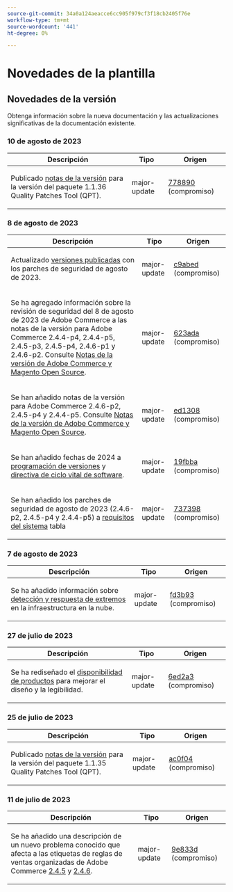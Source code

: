 ```yaml
---
source-git-commit: 34a0a124aeacce6cc905f979cf3f18cb2405f76e
workflow-type: tm+mt
source-wordcount: '441'
ht-degree: 0%

---
```

# Novedades de la plantilla

## Novedades de la versión

Obtenga información sobre la nueva documentación y las actualizaciones significativas de la documentación existente.

### 10 de agosto de 2023

<table style="table-layout:auto;">
  <thead>
    <tr>
      <th>Descripción</th>
      <th>Tipo</th>
      <th>Origen</th>
    </tr>
  </thead>
  <tbody>
    <tr>
      <td><p>Publicado <a href="https://experienceleague.adobe.com/docs/commerce-operations/tools/quality-patches-tool/release-notes.html">notas de la versión</a> para la versión del paquete 1.1.36 Quality Patches Tool (QPT).</p>
</td>
      <td>major-update</td>
      <td><a href="https://github.com/AdobeDocs/commerce-operations.en/commit/778890d5840669df958e84381c2aade70a492454">778890</a> (compromiso)</td>
    </tr>
  </tbody>
</table>

### 8 de agosto de 2023

<table style="table-layout:auto;">
  <thead>
    <tr>
      <th>Descripción</th>
      <th>Tipo</th>
      <th>Origen</th>
    </tr>
  </thead>
  <tbody>
    <tr>
      <td><p>Actualizado <a href="https://experienceleague.adobe.com/docs/commerce-operations/release/versions.html">versiones publicadas</a> con los parches de seguridad de agosto de 2023.</p>
</td>
      <td>major-update</td>
      <td><a href="https://github.com/AdobeDocs/commerce-operations.en/commit/c9abed3c6ca156cdc19e7231f97cf2a8bd8ab100">c9abed</a> (compromiso)</td>
    </tr>
    <tr>
      <td><p>Se ha agregado información sobre la revisión de seguridad del 8 de agosto de 2023 de Adobe Commerce a las notas de la versión para Adobe Commerce 2.4.4-p4, 2.4.4-p5, 2.4.5-p3, 2.4.5-p4, 2.4.6-p1 y 2.4.6-p2.  Consulte <a href="https://experienceleague.adobe.com/docs/commerce-operations/release/notes/overview.html">Notas de la versión de Adobe Commerce y Magento Open Source</a>.</p>
</td>
      <td>major-update</td>
      <td><a href="https://github.com/AdobeDocs/commerce-operations.en/commit/623ada901bad9f766451d9c9166e82f1cee85c0d">623ada</a> (compromiso)</td>
    </tr>
    <tr>
      <td><p>Se han añadido notas de la versión para Adobe Commerce 2.4.6-p2, 2.4.5-p4 y 2.4.4-p5. Consulte <a href="https://experienceleague.adobe.com/docs/commerce-operations/release/notes/overview.html">Notas de la versión de Adobe Commerce y Magento Open Source</a>.</p>
</td>
      <td>major-update</td>
      <td><a href="https://github.com/AdobeDocs/commerce-operations.en/commit/ed1308771a799bcbaf71a8f82542c45d37f9c141">ed1308</a> (compromiso)</td>
    </tr>
    <tr>
      <td><p>Se han añadido fechas de 2024 a <a href="https://experienceleague.adobe.com/docs/commerce-operations/release/planning/schedule.html">programación de versiones</a> y <a href="https://experienceleague.adobe.com/docs/commerce-operations/release/planning/lifecycle-policy.html">directiva de ciclo vital de software</a>.</p>
</td>
      <td>major-update</td>
      <td><a href="https://github.com/AdobeDocs/commerce-operations.en/commit/19fbba535c047a8d877428afc071540d3fa12390">19fbba</a> (compromiso)</td>
    </tr>
    <tr>
      <td><p>Se han añadido los parches de seguridad de agosto de 2023 (2.4.6-p2, 2.4.5-p4 y 2.4.4-p5) a <a href="https://experienceleague.adobe.com/docs/commerce-operations/installation-guide/system-requirements.html">requisitos del sistema</a> tabla</p>
</td>
      <td>major-update</td>
      <td><a href="https://github.com/AdobeDocs/commerce-operations.en/commit/7373980a0648be5e0f7dc4a307074d934f646b24">737398</a> (compromiso)</td>
    </tr>
  </tbody>
</table>

### 7 de agosto de 2023

<table style="table-layout:auto;">
  <thead>
    <tr>
      <th>Descripción</th>
      <th>Tipo</th>
      <th>Origen</th>
    </tr>
  </thead>
  <tbody>
    <tr>
      <td><p>Se ha añadido información sobre <a href="https://experienceleague.adobe.com/docs/commerce-operations/implementation-playbook/infrastructure/cloud/security.html">detección y respuesta de extremos</a> en la infraestructura en la nube.</p>
</td>
      <td>major-update</td>
      <td><a href="https://github.com/AdobeDocs/commerce-operations.en/commit/fd3b93aaa79e84d356217b6adfe7181895e84f07">fd3b93</a> (compromiso)</td>
    </tr>
  </tbody>
</table><!-- date_group -->

### 27 de julio de 2023

<table style="table-layout:auto;">
  <thead>
    <tr>
      <th>Descripción</th>
      <th>Tipo</th>
      <th>Origen</th>
    </tr>
  </thead>
  <tbody>
    <tr>
      <td><p>Se ha rediseñado el <a href="https://experienceleague.adobe.com/docs/commerce-operations/release/product-availability.html">disponibilidad de productos</a> para mejorar el diseño y la legibilidad.</p>
</td>
      <td>major-update</td>
      <td><a href="https://github.com/AdobeDocs/commerce-operations.en/commit/6ed2a3e42cd0b85aae29652b8e36acbbda1b9e72">6ed2a3</a> (compromiso)</td>
    </tr>
  </tbody>
</table>

### 25 de julio de 2023

<table style="table-layout:auto;">
  <thead>
    <tr>
      <th>Descripción</th>
      <th>Tipo</th>
      <th>Origen</th>
    </tr>
  </thead>
  <tbody>
    <tr>
      <td><p>Publicado <a href="https://experienceleague.adobe.com/docs/commerce-operations/tools/quality-patches-tool/release-notes.html">notas de la versión</a> para la versión del paquete 1.1.35 Quality Patches Tool (QPT).</p>
</td>
      <td>major-update</td>
      <td><a href="https://github.com/AdobeDocs/commerce-operations.en/commit/ac0f04b7a04c5c7d3b3880b8231ffece05718558">ac0f04</a> (compromiso)</td>
    </tr>
  </tbody>
</table>

### 11 de julio de 2023

<table style="table-layout:auto;">
  <thead>
    <tr>
      <th>Descripción</th>
      <th>Tipo</th>
      <th>Origen</th>
    </tr>
  </thead>
  <tbody>
    <tr>
      <td><p>Se ha añadido una descripción de un nuevo problema conocido que afecta a las etiquetas de reglas de ventas organizadas de Adobe Commerce <a href="https://experienceleague.adobe.com/docs/commerce-operations/release/notes/adobe-commerce/2-4-5.html">2.4.5</a> y <a href="https://experienceleague.adobe.com/docs/commerce-operations/release/notes/adobe-commerce/2-4-6.html">2.4.6</a>.</p>
</td>
      <td>major-update</td>
      <td><a href="https://github.com/AdobeDocs/commerce-operations.en/commit/9e833dad884fa6146bb5e6ce6dd5ebcb23208b80">9e833d</a> (compromiso)</td>
    </tr>
  </tbody>
</table><!-- date_group --><!-- month_group --><!-- year_group -->
